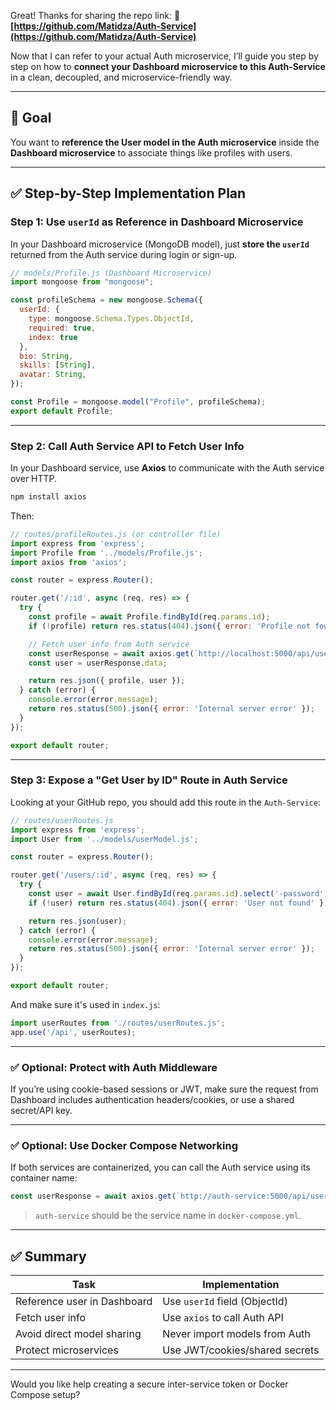 Great! Thanks for sharing the repo link:
🔗 **[https://github.com/Matidza/Auth-Service](https://github.com/Matidza/Auth-Service)**

Now that I can refer to your actual Auth microservice, I’ll guide you step by step on how to **connect your Dashboard microservice to this Auth-Service** in a clean, decoupled, and microservice-friendly way.

---

## 🔄 Goal

You want to **reference the User model in the Auth microservice** inside the **Dashboard microservice** to associate things like profiles with users.

---

## ✅ Step-by-Step Implementation Plan

### **Step 1: Use `userId` as Reference in Dashboard Microservice**

In your Dashboard microservice (MongoDB model), just **store the `userId`** returned from the Auth service during login or sign-up.

```js
// models/Profile.js (Dashboard Microservice)
import mongoose from "mongoose";

const profileSchema = new mongoose.Schema({
  userId: {
    type: mongoose.Schema.Types.ObjectId,
    required: true,
    index: true
  },
  bio: String,
  skills: [String],
  avatar: String,
});

const Profile = mongoose.model("Profile", profileSchema);
export default Profile;
```

---

### **Step 2: Call Auth Service API to Fetch User Info**

In your Dashboard service, use **Axios** to communicate with the Auth service over HTTP.

```bash
npm install axios
```

Then:

```js
// routes/profileRoutes.js (or controller file)
import express from 'express';
import Profile from '../models/Profile.js';
import axios from 'axios';

const router = express.Router();

router.get('/:id', async (req, res) => {
  try {
    const profile = await Profile.findById(req.params.id);
    if (!profile) return res.status(404).json({ error: 'Profile not found' });

    // Fetch user info from Auth service
    const userResponse = await axios.get(`http://localhost:5000/api/users/${profile.userId}`);
    const user = userResponse.data;

    return res.json({ profile, user });
  } catch (error) {
    console.error(error.message);
    return res.status(500).json({ error: 'Internal server error' });
  }
});

export default router;
```

---

### **Step 3: Expose a "Get User by ID" Route in Auth Service**

Looking at your GitHub repo, you should add this route in the `Auth-Service`:

```js
// routes/userRoutes.js
import express from 'express';
import User from '../models/userModel.js';

const router = express.Router();

router.get('/users/:id', async (req, res) => {
  try {
    const user = await User.findById(req.params.id).select('-password');
    if (!user) return res.status(404).json({ error: 'User not found' });

    return res.json(user);
  } catch (error) {
    console.error(error.message);
    return res.status(500).json({ error: 'Internal server error' });
  }
});

export default router;
```

And make sure it's used in `index.js`:

```js
import userRoutes from './routes/userRoutes.js';
app.use('/api', userRoutes);
```

---

### ✅ Optional: Protect with Auth Middleware

If you’re using cookie-based sessions or JWT, make sure the request from Dashboard includes authentication headers/cookies, or use a shared secret/API key.

---

### ✅ Optional: Use Docker Compose Networking

If both services are containerized, you can call the Auth service using its container name:

```js
const userResponse = await axios.get(`http://auth-service:5000/api/users/${profile.userId}`);
```

> `auth-service` should be the service name in `docker-compose.yml`.

---

## ✅ Summary

| Task                        | Implementation                 |
| --------------------------- | ------------------------------ |
| Reference user in Dashboard | Use `userId` field (ObjectId)  |
| Fetch user info             | Use `axios` to call Auth API   |
| Avoid direct model sharing  | Never import models from Auth  |
| Protect microservices       | Use JWT/cookies/shared secrets |

---

Would you like help creating a secure inter-service token or Docker Compose setup?
